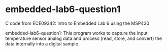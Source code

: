 # embedded-lab6-question1
C code from ECE09342: Intro to Embedded Lab 6 using the MSP430 

embedded-lab6-question1: This program works to capture the input temperature sensor analog data and process (read, store, and convert) the data internally into a digital sample. 


